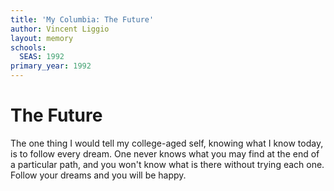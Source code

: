 ```yaml
---
title: 'My Columbia: The Future'
author: Vincent Liggio
layout: memory
schools:
  SEAS: 1992
primary_year: 1992
---
```

# The Future

The one thing I would tell my college-aged self, knowing what I know today, is to follow every dream. One never knows what you may find at the end of a particular path, and you won't know what is there without trying each one. Follow your dreams and you will be happy.
